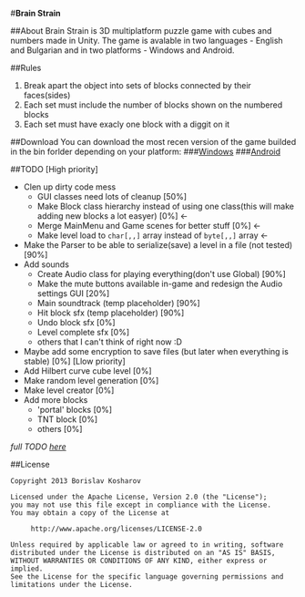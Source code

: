 #__Brain Strain__

##About
Brain Strain is 3D multiplatform puzzle game with cubes and numbers made in Unity.
The game is avalable in two languages - English and Bulgarian and in two platforms - Windows and Android.

##Rules
1. Break apart the object into sets of blocks connected by their faces(sides)
2. Each set must include the number of blocks shown on the numbered blocks
3. Each set must have exacly one block with a diggit on it

##Download
You can download the most recen version of the game builded in the bin forlder depending on your platform:
###[Windows][]
###[Android][]

##TODO
[High priority]
- Clen up dirty code mess
  - GUI classes need lots of cleanup [50%]
  - Make Block class hierarchy instead of using one class(this will make adding new blocks a lot easyer) [0%] <-
  - Merge MainMenu and Game scenes for better stuff [0%] <-
  - Make level load to `char[,,]` array instead of `byte[,,]` array <-
- Make the Parser to be able to serialize(save) a level in a file (not tested)[90%]
- Add sounds
  - Create Audio class for playing everything(don't use Global) [90%]
  - Make the mute buttons available in-game and redesign the Audio settings GUI [20%]
  - Main soundtrack (temp placeholder) [90%]
  - Hit block sfx (temp placeholder) [90%]
  - Undo block sfx [0%]
  - Level complete sfx [0%]
  - others that I can't think of right now :D
- Maybe add some encryption to save files (but later when everything is stable) [0%]
[Llow priority]
- Add Hilbert curve cube level [0%]
- Make random level generation [0%]
- Make level creator [0%]
- Add more blocks
  - 'portal' blocks [0%]
  - TNT block [0%]
  - others [0%]

*full TODO [here][todo]*

##License
  ```
  Copyright 2013 Borislav Kosharov

  Licensed under the Apache License, Version 2.0 (the "License");
  you may not use this file except in compliance with the License.
  You may obtain a copy of the License at

       http://www.apache.org/licenses/LICENSE-2.0

  Unless required by applicable law or agreed to in writing, software
  distributed under the License is distributed on an "AS IS" BASIS,
  WITHOUT WARRANTIES OR CONDITIONS OF ANY KIND, either express or implied.
  See the License for the specific language governing permissions and
  limitations under the License.
  ```
  
[windows]: https://github.com/nikibobi/BrainStrain/tree/master/bin/Windows
[android]: https://github.com/nikibobi/BrainStrain/tree/master/bin/Android
[todo]: https://github.com/nikibobi/BrainStrain/blob/master/src/Assets/TODO.txt
